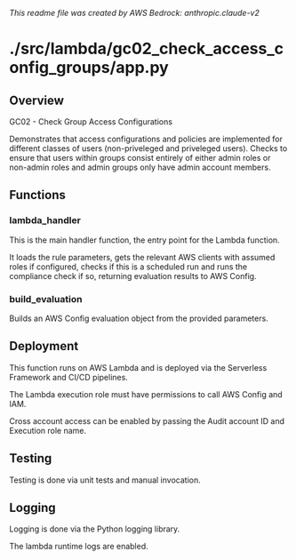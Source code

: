 *This readme file was created by AWS Bedrock: anthropic.claude-v2*

# ./src/lambda/gc02_check_access_config_groups/app.py

## Overview

GC02 - Check Group Access Configurations

Demonstrates that access configurations and policies are implemented for different classes of users (non-priveleged and priveleged users). Checks to ensure that users within groups consist entirely of either admin roles or non-admin roles and admin groups only have admin account members.

## Functions

### lambda_handler

This is the main handler function, the entry point for the Lambda function.

It loads the rule parameters, gets the relevant AWS clients with assumed roles if configured, checks if this is a scheduled run and runs the compliance check if so, returning evaluation results to AWS Config.

### build_evaluation

Builds an AWS Config evaluation object from the provided parameters.

## Deployment

This function runs on AWS Lambda and is deployed via the Serverless Framework and CI/CD pipelines.

The Lambda execution role must have permissions to call AWS Config and IAM.

Cross account access can be enabled by passing the Audit account ID and Execution role name.

## Testing

Testing is done via unit tests and manual invocation.

## Logging

Logging is done via the Python logging library.

The lambda runtime logs are enabled.
